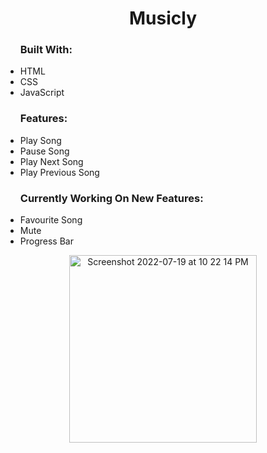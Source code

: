 <h1 align="center"> Musicly </h1>
<ul><h3>Built With:</h3>
<li>HTML</li>
<li>CSS</li>
<li>JavaScript</li>
</ul>

<ul><h3>Features:</h3>
<li>Play Song</li>
<li>Pause Song</li>
<li>Play Next Song</li>
<li>Play Previous Song</li>
</ul>

<ul><h3>Currently Working On New Features:</h3>
  <li>Favourite Song</li>
  <li>Mute</li>
  <li>Progress Bar</li>
</ul>
<p align="center"><img  width="300" alt="Screenshot 2022-07-19 at 10 22 14 PM" src="https://user-images.githubusercontent.com/91233999/179811961-c41b2e63-51b7-4a9b-b39e-50e49833e314.png"></p>
